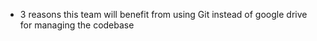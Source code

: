 <ul>
<li> 3 reasons this team will benefit from using Git instead of google drive for
managing the codebase</li>

</ul>
